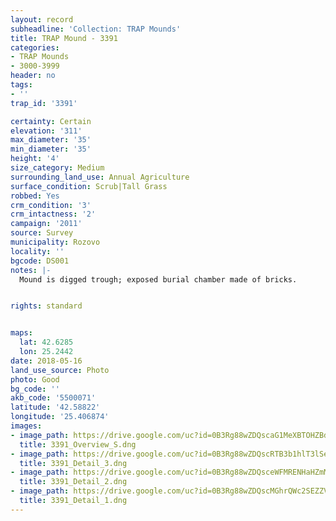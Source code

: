 ```yaml
---
layout: record
subheadline: 'Collection: TRAP Mounds'
title: TRAP Mound - 3391
categories:
- TRAP Mounds
- 3000-3999
header: no
tags:
- ''
trap_id: '3391'

certainty: Certain
elevation: '311'
max_diameter: '35'
min_diameter: '35'
height: '4'
size_category: Medium
surrounding_land_use: Annual Agriculture
surface_condition: Scrub|Tall Grass
robbed: Yes
crm_condition: '3'
crm_intactness: '2'
campaign: '2011'
source: Survey
municipality: Rozovo
locality: ''
bgcode: DS001
notes: |-
  Mound is digged trough; exposed burial chamber made of bricks.


rights: standard


maps:
  lat: 42.6285
  lon: 25.2442
date: 2018-05-16
land_use_source: Photo
photo: Good
bg_code: ''
akb_code: '5500071'
latitude: '42.58822'
longitude: '25.406874'
images:
- image_path: https://drive.google.com/uc?id=0B3Rg88wZDQscaG1MeXBTOHZBdGM
  title: 3391_Overview_S.dng
- image_path: https://drive.google.com/uc?id=0B3Rg88wZDQscRTB3b1hlT3lSeHc
  title: 3391_Detail_3.dng
- image_path: https://drive.google.com/uc?id=0B3Rg88wZDQsceWFMRENHaHZmMGs
  title: 3391_Detail_2.dng
- image_path: https://drive.google.com/uc?id=0B3Rg88wZDQscMGhrQWc2SEZZVG8
  title: 3391_Detail_1.dng
---
```

